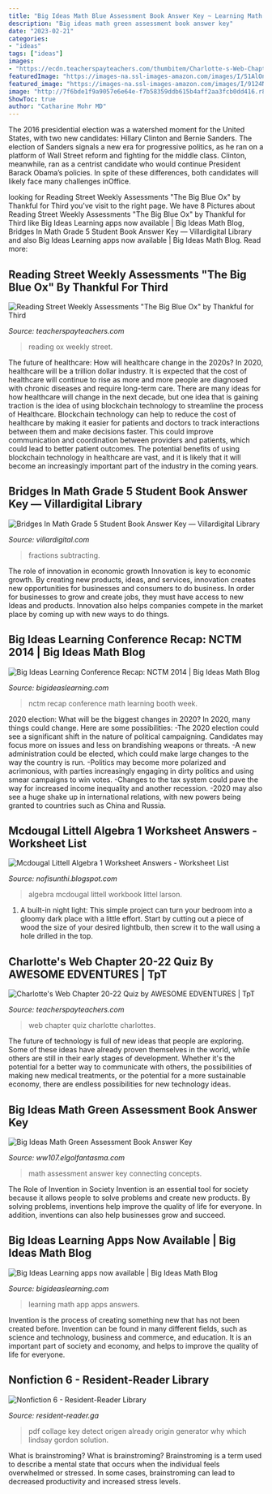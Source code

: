 ```yaml
---
title: "Big Ideas Math Blue Assessment Book Answer Key ~ Learning Math App Apps Answers"
description: "Big ideas math green assessment book answer key"
date: "2023-02-21"
categories:
- "ideas"
tags: ["ideas"]
images:
- "https://ecdn.teacherspayteachers.com/thumbitem/Charlotte-s-Web-Chapter-20-22-Quiz-2453400-1500873627/original-2453400-1.jpg"
featuredImage: "https://images-na.ssl-images-amazon.com/images/I/51AlOnB5M0L._SX326_BO1,204,203,200_.jpg"
featured_image: "https://images-na.ssl-images-amazon.com/images/I/9124NMWY5LL._AC_UL320_SR244,320_.jpg"
image: "http://7f6bde1f9a9057e6e64e-f7b58359ddb615b4aff2aa3fcb0dd416.r82.cf2.rackcdn.com/blog/wp-content/uploads/DSC_30823-1024x678.jpg"
ShowToc: true
author: "Catharine Mohr MD"
---
```



The 2016 presidential election was a watershed moment for the United States, with two new candidates: Hillary Clinton and Bernie Sanders. The election of Sanders signals a new era for progressive politics, as he ran on a platform of Wall Street reform and fighting for the middle class. Clinton, meanwhile, ran as a centrist candidate who would continue President Barack Obama’s policies. In spite of these differences, both candidates will likely face many challenges inOffice.

	

		
looking for Reading Street Weekly Assessments &quot;The Big Blue Ox&quot; by Thankful for Third you've visit to the right page. We have 8 Pictures about Reading Street Weekly Assessments &quot;The Big Blue Ox&quot; by Thankful for Third like Big Ideas Learning apps now available | Big Ideas Math Blog, Bridges In Math Grade 5 Student Book Answer Key — Villardigital Library and also Big Ideas Learning apps now available | Big Ideas Math Blog. Read more:
		
    
## Reading Street Weekly Assessments &quot;The Big Blue Ox&quot; By Thankful For Third

<img loading=lazy src="https://ecdn.teacherspayteachers.com/thumbitem/Reading-Street-Weekly-Assessments-The-Big-Blue-Ox-1590451-1440040411/original-1590451-2.jpg" onerror="this.onerror=null;this.src='https://tse4.mm.bing.net/th?id=OIP.fAhQZ2B65q86Rbq2-_N90AAAAA&amp;pid=15.1';" alt="Reading Street Weekly Assessments &quot;The Big Blue Ox&quot; by Thankful for Third">

_Source: teacherspayteachers.com_

>reading ox weekly street. 

	

The future of healthcare: How will healthcare change in the 2020s?
In 2020, healthcare will be a trillion dollar industry. It is expected that the cost of healthcare will continue to rise as more and more people are diagnosed with chronic diseases and require long-term care. There are many ideas for how healthcare will change in the next decade, but one idea that is gaining traction is the idea of using blockchain technology to streamline the process of Healthcare. Blockchain technology can help to reduce the cost of healthcare by making it easier for patients and doctors to track interactions between them and make decisions faster. This could improve communication and coordination between providers and patients, which could lead to better patient outcomes. The potential benefits of using blockchain technology in healthcare are vast, and it is likely that it will become an increasingly important part of the industry in the coming years.

    
## Bridges In Math Grade 5 Student Book Answer Key — Villardigital Library

<img loading=lazy src="https://lh3.googleusercontent.com/proxy/ktEu7JTRDV7IlF23SPBSaGdl1UmotyiA-dWorBEsr-k9bRd1xOWKr6mkpUQ-SLVLfn-MwKzuIbsgGdxesMpiMa1bUqo4yISBANx7bqPbzGg3_UbxTPobBRSiy3pVqdB9UQ=s0-d" onerror="this.onerror=null;this.src='https://tse4.mm.bing.net/th?id=OIP.QZNHWdJ82mLbOgc6UgDj8QHaJ4&amp;pid=15.1';" alt="Bridges In Math Grade 5 Student Book Answer Key — Villardigital Library">

_Source: villardigital.com_

>fractions subtracting. 

	

The role of innovation in economic growth
Innovation is key to economic growth. By creating new products, ideas, and services, innovation creates new opportunities for businesses and consumers to do business. In order for businesses to grow and create jobs, they must have access to new Ideas and products. Innovation also helps companies compete in the market place by coming up with new ways to do things.

    
## Big Ideas Learning Conference Recap: NCTM 2014 | Big Ideas Math Blog

<img loading=lazy src="http://7f6bde1f9a9057e6e64e-f7b58359ddb615b4aff2aa3fcb0dd416.r82.cf2.rackcdn.com/blog/wp-content/uploads/DSC_30823-1024x678.jpg" onerror="this.onerror=null;this.src='https://tse4.mm.bing.net/th?id=OIP.KJ6WFsPeP1N-19YLuVpsjgHaE5&amp;pid=15.1';" alt="Big Ideas Learning Conference Recap: NCTM 2014 | Big Ideas Math Blog">

_Source: bigideaslearning.com_

>nctm recap conference math learning booth week. 

	

2020 election: What will be the biggest changes in 2020?
In 2020, many things could change. Here are some possibilities:
-The 2020 election could see a significant shift in the nature of political campaigning. Candidates may focus more on issues and less on brandishing weapons or threats. 
-A new administration could be elected, which could make large changes to the way the country is run. 
-Politics may become more polarized and acrimonious, with parties increasingly engaging in dirty politics and using smear campaigns to win votes. 
-Changes to the tax system could pave the way for increased income inequality and another recession. 
-2020 may also see a huge shake up in international relations, with new powers being granted to countries such as China and Russia.

    
## Mcdougal Littell Algebra 1 Worksheet Answers - Worksheet List

<img loading=lazy src="https://images-na.ssl-images-amazon.com/images/I/9124NMWY5LL._AC_UL320_SR244,320_.jpg" onerror="this.onerror=null;this.src='https://tse4.mm.bing.net/th?id=OIP.eg9X4yJdwVZH0X9fpQZWrAAAAA&amp;pid=15.1';" alt="Mcdougal Littell Algebra 1 Worksheet Answers - Worksheet List">

_Source: nofisunthi.blogspot.com_

>algebra mcdougal littell workbook littel larson. 

	

1. A built-in night light: This simple project can turn your bedroom into a gloomy dark place with a little effort. Start by cutting out a piece of wood the size of your desired lightbulb, then screw it to the wall using a hole drilled in the top.

    
## Charlotte&#039;s Web Chapter 20-22 Quiz By AWESOME EDVENTURES | TpT

<img loading=lazy src="https://ecdn.teacherspayteachers.com/thumbitem/Charlotte-s-Web-Chapter-20-22-Quiz-2453400-1500873627/original-2453400-1.jpg" onerror="this.onerror=null;this.src='https://tse4.mm.bing.net/th?id=OIP.1N5S0v0PjNWxWnovtMQ8sAAAAA&amp;pid=15.1';" alt="Charlotte&#039;s Web Chapter 20-22 Quiz by AWESOME EDVENTURES | TpT">

_Source: teacherspayteachers.com_

>web chapter quiz charlotte charlottes. 

	

The future of technology is full of new ideas that people are exploring. Some of these ideas have already proven themselves in the world, while others are still in their early stages of development. Whether it's the potential for a better way to communicate with others, the possibilities of making new medical treatments, or the potential for a more sustainable economy, there are endless possibilities for new technology ideas.

    
## Big Ideas Math Green Assessment Book Answer Key

<img loading=lazy src="https://www.mheducation.com/cover-images/Jpeg_400-high/0026846691.jpeg" onerror="this.onerror=null;this.src='https://tse4.mm.bing.net/th?id=OIP.DwlOXD8j6XCk0jq9Eu43JQAAAA&amp;pid=15.1';" alt="Big Ideas Math Green Assessment Book Answer Key">

_Source: ww107.elgolfantasma.com_

>math assessment answer key connecting concepts. 

	

The Role of Invention in Society
Invention is an essential tool for society because it allows people to solve problems and create new products. By solving problems, inventions help improve the quality of life for everyone. In addition, inventions can also help businesses grow and succeed.

    
## Big Ideas Learning Apps Now Available | Big Ideas Math Blog

<img loading=lazy src="http://7f6bde1f9a9057e6e64e-f7b58359ddb615b4aff2aa3fcb0dd416.r82.cf2.rackcdn.com/blog/wp-content/uploads/Big-Ideas-Learning-App1-885x1024.jpg" onerror="this.onerror=null;this.src='https://tse1.mm.bing.net/th?id=OIP.g_G1KhJ0dmt3LrJEUd9dyQHaIk&amp;pid=15.1';" alt="Big Ideas Learning apps now available | Big Ideas Math Blog">

_Source: bigideaslearning.com_

>learning math app apps answers. 

	

Invention is the process of creating something new that has not been created before. Invention can be found in many different fields, such as science and technology, business and commerce, and education. It is an important part of society and economy, and helps to improve the quality of life for everyone.

    
## Nonfiction 6 - Resident-Reader Library

<img loading=lazy src="https://images-na.ssl-images-amazon.com/images/I/51AlOnB5M0L._SX326_BO1,204,203,200_.jpg" onerror="this.onerror=null;this.src='https://tse1.mm.bing.net/th?id=OIP.xT67t1TWZG3M2exoQ845wAAAAA&amp;pid=15.1';" alt="Nonfiction 6 - Resident-Reader Library">

_Source: resident-reader.ga_

>pdf collage key detect origen already origin generator why which lindsay gordon solution. 

	

What is brainstroming?
What is brainstroming? Brainstroming is a term used to describe a mental state that occurs when the individual feels overwhelmed or stressed. In some cases, brainstroming can lead to decreased productivity and increased stress levels.


